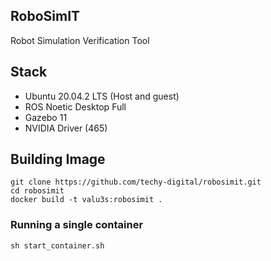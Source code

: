 ## RoboSimIT
Robot Simulation Verification Tool

## Stack
- Ubuntu 20.04.2 LTS (Host and guest)
- ROS Noetic Desktop Full
- Gazebo 11
- NVIDIA Driver (465)

## Building Image
```
git clone https://github.com/techy-digital/robosimit.git
cd robosimit
docker build -t valu3s:robosimit .
```
### Running a single container
```
sh start_container.sh
```